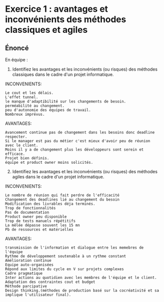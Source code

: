 # Exercice 1 : avantages et inconvénients des méthodes classiques et agiles

## Énoncé

En équipe :
1. Identifiez les avantages et les inconvénients (ou risques) des méthodes classiques dans le cadre d'un projet informatique.

INCONVENIENTS:

    Le cout et les délais.
    L'effet tunnel.
    le manque d'adaptibilité sur les changements de besoin.
    perméabilité au changement.
    peu d'autonomie des équipes de travail.
    Nombreux imprévus.

AVANTAGES:

    Avancement continue pas de changement dans les besoins donc deadline respecter.
    Si le manager est pas du métier c'est mieux d'avoir peu de réunion avec le client.
    Moins il y a de changement plus les développeurs sont serein et efficace.
    Projet bien définis.
    équipe et product owner moins solicités.

2. Identifiez les avantages et les inconvénients (ou risques) des méthodes agiles dans le cadre d'un projet informatique.

INCONVENIENTS:

    Le nombre de réunion qui fait perdre de l'efficacité
    Changement des deadlines lié au changement du besoin
    Modification des livrables déja terminés.
    Trop de fonctionnalités
    Pas de documentation
    Product owner peu disponible
    Trop de tests manuels répétitifs
    La mêlée dépasse souvent les 15 mn
    Pb de ressources et matérielles

AVANTAGES:

    transmission de l'information et dialogue entre les memebres de l'équipe
    Rythme de développement soutenable à un rythme constant
    Amélioration continue
    Equipe auto-organisées
    Répond aux limites du cycle en V sur projets complexes
    Cadre pragmatique
    Inter actions au quotidien avec les membres de l'équipe et le client.
    Adaptation des contraintes cout et budget
    Méthode parcipative
    Design thinking.(méthodes de production basé sur la cocréativité et sa implique l'utilisateur final).